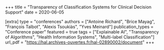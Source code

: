 +++
title = "Transparency of Classification Systems for Clinical Decision Support"
date = 2020-06-05

[extra]
type = "conferences"
authors = ["Antoine Richard", "Brice Mayag", "François Talbot", "Alexis Tsoukiàs", "Yves Meinard"]
publication_types = "Conference paper"
featured = true
tags = ["Explainable AI", "Transparency of Algorithms", "Health Information Systems", "Multi-label Classification"]
url_pdf = "https://hal.archives-ouvertes.fr/hal-02890002/document"
+++
